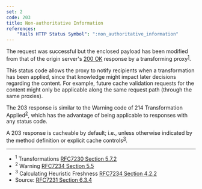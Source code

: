 ```yaml
---
set: 2
code: 203
title: Non-authoritative Information
references:
    "Rails HTTP Status Symbol": ":non_authoritative_information"
---
```


The request was successful but the enclosed payload has been modified from that
of the origin server's [200 OK](/200) response by a transforming
proxy<sup>[1](#ref-1)</sup>.

This status code allows the proxy to notify recipients when a transformation has
been applied, since that knowledge might impact later decisions regarding the
content. For example, future cache validation requests for the content might
only be applicable along the same request path (through the same proxies).

The 203 response is similar to the Warning code of 214 Transformation
Applied<sup>[2](#ref-2)</sup>, which has the advantage of being applicable to
responses with any status code.

A 203 response is cacheable by default; i.e., unless otherwise indicated by the
method definition or explicit cache controls<sup>[3](#ref-3)</sup>.

---

* <span id="ref-1"><sup>1</sup> Transformations
[RFC7230 Section 5.7.2][2]</span>
* <span id="ref-2"><sup>2</sup> Warning [RFC7234 Section 5.5][3]</span>
* <span id="ref-3"><sup>3</sup> Calculating Heuristic Freshness
[RFC7234 Section 4.2.2][4]</span>
* Source: [RFC7231 Section 6.3.4][1]

[1]: <http://tools.ietf.org/html/rfc7231#section-6.3.4>
[2]: <http://tools.ietf.org/html/rfc7230#section-5.7.2>
[3]: <http://tools.ietf.org/html/rfc7234#section-5.5>
[4]: <http://tools.ietf.org/html/rfc7234#section-4.2.2>
